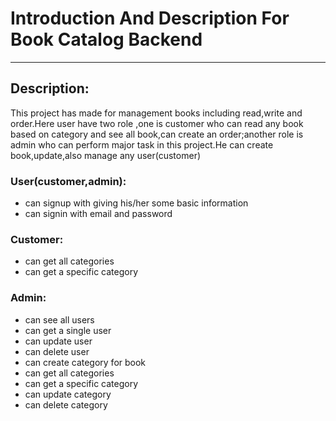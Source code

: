 # Introduction And Description For Book Catalog Backend

---

## Description:

This project has made for management books including read,write and order.Here user have two role ,one is customer who can read any book based on category and see all book,can create an order;another role is admin who can perform major task in this project.He can create book,update,also manage any user(customer)

### User(customer,admin):

- can signup with giving his/her some basic information
- can signin with email and password

### Customer:

- can get all categories
- can get a specific category

### Admin:

- can see all users
- can get a single user
- can update user
- can delete user
- can create category for book
- can get all categories
- can get a specific category
- can update category
- can delete category
